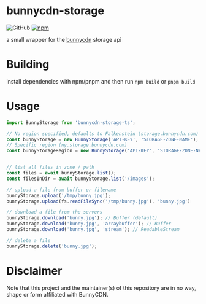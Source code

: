 # bunnycdn-storage
![GitHub](https://img.shields.io/github/license/bynarig/bunnycdn-storage-ts?style=flat-square) [![npm](https://img.shields.io/npm/v/bunnycdn-storage-ts?style=flat-square)](https://www.npmjs.com/package/bunnycdn-storage-ts)

a small wrapper for the [bunnycdn](https://bunnycdn.com) storage api

# Building
install dependencies with npm/pnpm and then run `npm build` or `pnpm build`

# Usage
```ts
import BunnyStorage from 'bunnycdn-storage-ts';

// No region specified, defaults to Falkenstein (storage.bunnycdn.com)
const bunnyStorage = new BunnyStorage('API-KEY', 'STORAGE-ZONE-NAME');
// Specific region (ny.storage.bunnycdn.com)
const bunnyStorageRegion = new BunnyStorage('API-KEY', 'STORAGE-ZONE-NAME', 'ny');


// list all files in zone / path
const files = await bunnyStorage.list();
const filesInDir = await bunnyStorage.list('/images');

// upload a file from buffer or filename
bunnyStorage.upload('/tmp/bunny.jpg');
bunnyStorage.upload(fs.readFileSync('/tmp/bunny.jpg'), 'bunny.jpg')

// download a file from the servers
bunnyStorage.download('bunny.jpg'); // Buffer (default)
bunnyStorage.download('bunny.jpg', 'arraybuffer'); // Buffer
bunnyStorage.download('bunny.jpg', 'stream'); // ReadableStream

// delete a file
bunnyStorage.delete('bunny.jpg');
```
# Disclaimer
Note that this project and the maintainer(s) of this repository are in no way, shape or form affiliated with BunnyCDN.

